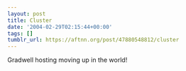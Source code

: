```yaml
---
layout: post
title: Cluster
date: '2004-02-29T02:15:44+00:00'
tags: []
tumblr_url: https://aftnn.org/post/47880548812/cluster
---
```

<p>Gradwell hosting moving up in the world!</p>
